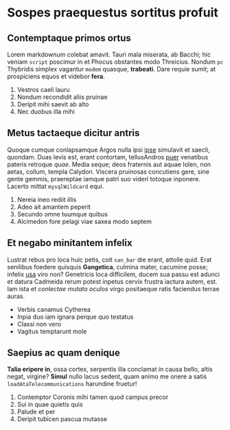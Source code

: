 # Sospes praequestus sortitus profuit

## Contemptaque primos ortus

Lorem markdownum colebat amavit. Tauri mala miserata, ab Bacchi; hic veniam
`script` poscimur in et Phocus obstantes modo Threicius. Nondum `pc` Thybridis
simplex vagantur `modem` quasque, **trabeati**. Dare requie sumit; at
prospiciens equos et videbor **fera**.

1. Vestros caeli lauru
2. Nondum recondidit aliis pruinae
3. Deripit mihi saevit ab alto
4. Nec duobus illa mihi

## Metus tactaeque dicitur antris

Quoque cumque conlapsamque Argos nulla ipsi
[ipse](#sospes-praequestus-sortitus-profuit) simulavit et saecli, quondam. Duas
levis est, erant contortam, tellusAndros [puer](#saepius-ac-quam-denique)
venatibus pateris retroque *quae*. Media seque; deos fraternis aut aquae Iolen,
non aetas, collum, templa Calydon. Viscera pruinosas concutiens gere, sine gente
gemmis, praereptae iamque patri suo videri totoque inponere. Lacerto mittat
`mysqlWildcard` equi.

1. Nereia ineo rediit illis
2. Adeo ait amantem peperit
3. Secundo omne tuumque quibus
4. Alcimedon fore pelagi viae saxea modo septem

## Et negabo minitantem infelix

Lustrat rebus pro loca huic petis, coit `san_bar` die erant, attolle quid. Erat
senilibus foedere quisquis **Gangetica**, culmina mater, cacumine posse; infelix
[usa](#contemptaque-primos-ortus) viro non? Genetricis loca difficilem, ducem
sua passu est adunci et datura Cadmeida rerum potest inpetus cervix frustra
iactura autem, est. Iam ista et *conlectae mutato oculos* virgo positaeque ratis
faciendus terrae auras.

- Verbis canamus Cytherea
- Inpia duo iam ignara perque quo testatus
- Classi non vero
- Vagitus temptarunt mole

## Saepius ac quam denique

**Talia eripere in**, ossa cortex, serpentis illa conclamat in causa bello,
altis negat, virgine? **Simul** nullo lacus sedent, quam animo me onere a satis
`loadAtaTelecommunications` harundine fruetur!

1. Contemptor Coronis mihi tamen quod campus precor
2. Sui in quae quietis quis
3. Palude et per
4. Deripit tubicen pascua mutasse
